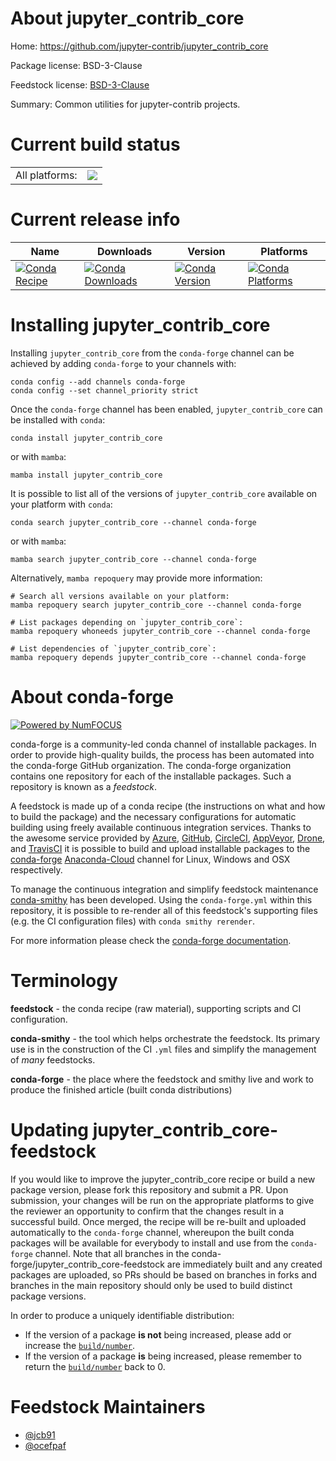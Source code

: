 About jupyter_contrib_core
==========================

Home: https://github.com/jupyter-contrib/jupyter_contrib_core

Package license: BSD-3-Clause

Feedstock license: [BSD-3-Clause](https://github.com/conda-forge/jupyter_contrib_core-feedstock/blob/main/LICENSE.txt)

Summary: Common utilities for jupyter-contrib projects.

Current build status
====================


<table><tr><td>All platforms:</td>
    <td>
      <a href="https://dev.azure.com/conda-forge/feedstock-builds/_build/latest?definitionId=3042&branchName=main">
        <img src="https://dev.azure.com/conda-forge/feedstock-builds/_apis/build/status/jupyter_contrib_core-feedstock?branchName=main">
      </a>
    </td>
  </tr>
</table>

Current release info
====================

| Name | Downloads | Version | Platforms |
| --- | --- | --- | --- |
| [![Conda Recipe](https://img.shields.io/badge/recipe-jupyter_contrib_core-green.svg)](https://anaconda.org/conda-forge/jupyter_contrib_core) | [![Conda Downloads](https://img.shields.io/conda/dn/conda-forge/jupyter_contrib_core.svg)](https://anaconda.org/conda-forge/jupyter_contrib_core) | [![Conda Version](https://img.shields.io/conda/vn/conda-forge/jupyter_contrib_core.svg)](https://anaconda.org/conda-forge/jupyter_contrib_core) | [![Conda Platforms](https://img.shields.io/conda/pn/conda-forge/jupyter_contrib_core.svg)](https://anaconda.org/conda-forge/jupyter_contrib_core) |

Installing jupyter_contrib_core
===============================

Installing `jupyter_contrib_core` from the `conda-forge` channel can be achieved by adding `conda-forge` to your channels with:

```
conda config --add channels conda-forge
conda config --set channel_priority strict
```

Once the `conda-forge` channel has been enabled, `jupyter_contrib_core` can be installed with `conda`:

```
conda install jupyter_contrib_core
```

or with `mamba`:

```
mamba install jupyter_contrib_core
```

It is possible to list all of the versions of `jupyter_contrib_core` available on your platform with `conda`:

```
conda search jupyter_contrib_core --channel conda-forge
```

or with `mamba`:

```
mamba search jupyter_contrib_core --channel conda-forge
```

Alternatively, `mamba repoquery` may provide more information:

```
# Search all versions available on your platform:
mamba repoquery search jupyter_contrib_core --channel conda-forge

# List packages depending on `jupyter_contrib_core`:
mamba repoquery whoneeds jupyter_contrib_core --channel conda-forge

# List dependencies of `jupyter_contrib_core`:
mamba repoquery depends jupyter_contrib_core --channel conda-forge
```


About conda-forge
=================

[![Powered by
NumFOCUS](https://img.shields.io/badge/powered%20by-NumFOCUS-orange.svg?style=flat&colorA=E1523D&colorB=007D8A)](https://numfocus.org)

conda-forge is a community-led conda channel of installable packages.
In order to provide high-quality builds, the process has been automated into the
conda-forge GitHub organization. The conda-forge organization contains one repository
for each of the installable packages. Such a repository is known as a *feedstock*.

A feedstock is made up of a conda recipe (the instructions on what and how to build
the package) and the necessary configurations for automatic building using freely
available continuous integration services. Thanks to the awesome service provided by
[Azure](https://azure.microsoft.com/en-us/services/devops/), [GitHub](https://github.com/),
[CircleCI](https://circleci.com/), [AppVeyor](https://www.appveyor.com/),
[Drone](https://cloud.drone.io/welcome), and [TravisCI](https://travis-ci.com/)
it is possible to build and upload installable packages to the
[conda-forge](https://anaconda.org/conda-forge) [Anaconda-Cloud](https://anaconda.org/)
channel for Linux, Windows and OSX respectively.

To manage the continuous integration and simplify feedstock maintenance
[conda-smithy](https://github.com/conda-forge/conda-smithy) has been developed.
Using the ``conda-forge.yml`` within this repository, it is possible to re-render all of
this feedstock's supporting files (e.g. the CI configuration files) with ``conda smithy rerender``.

For more information please check the [conda-forge documentation](https://conda-forge.org/docs/).

Terminology
===========

**feedstock** - the conda recipe (raw material), supporting scripts and CI configuration.

**conda-smithy** - the tool which helps orchestrate the feedstock.
                   Its primary use is in the construction of the CI ``.yml`` files
                   and simplify the management of *many* feedstocks.

**conda-forge** - the place where the feedstock and smithy live and work to
                  produce the finished article (built conda distributions)


Updating jupyter_contrib_core-feedstock
=======================================

If you would like to improve the jupyter_contrib_core recipe or build a new
package version, please fork this repository and submit a PR. Upon submission,
your changes will be run on the appropriate platforms to give the reviewer an
opportunity to confirm that the changes result in a successful build. Once
merged, the recipe will be re-built and uploaded automatically to the
`conda-forge` channel, whereupon the built conda packages will be available for
everybody to install and use from the `conda-forge` channel.
Note that all branches in the conda-forge/jupyter_contrib_core-feedstock are
immediately built and any created packages are uploaded, so PRs should be based
on branches in forks and branches in the main repository should only be used to
build distinct package versions.

In order to produce a uniquely identifiable distribution:
 * If the version of a package **is not** being increased, please add or increase
   the [``build/number``](https://docs.conda.io/projects/conda-build/en/latest/resources/define-metadata.html#build-number-and-string).
 * If the version of a package **is** being increased, please remember to return
   the [``build/number``](https://docs.conda.io/projects/conda-build/en/latest/resources/define-metadata.html#build-number-and-string)
   back to 0.

Feedstock Maintainers
=====================

* [@jcb91](https://github.com/jcb91/)
* [@ocefpaf](https://github.com/ocefpaf/)

